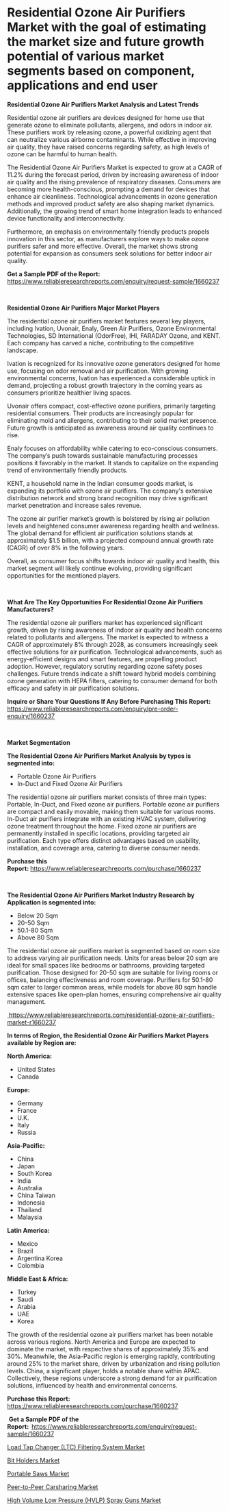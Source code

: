 <p><h1>Residential Ozone Air Purifiers Market with the goal of estimating the market size and future growth potential of various market segments based on component, applications and end user</h1></p><p><strong>Residential Ozone Air Purifiers Market Analysis and Latest Trends</strong></p>
<p><p>Residential ozone air purifiers are devices designed for home use that generate ozone to eliminate pollutants, allergens, and odors in indoor air. These purifiers work by releasing ozone, a powerful oxidizing agent that can neutralize various airborne contaminants. While effective in improving air quality, they have raised concerns regarding safety, as high levels of ozone can be harmful to human health.</p><p>The Residential Ozone Air Purifiers Market is expected to grow at a CAGR of 11.2% during the forecast period, driven by increasing awareness of indoor air quality and the rising prevalence of respiratory diseases. Consumers are becoming more health-conscious, prompting a demand for devices that enhance air cleanliness. Technological advancements in ozone generation methods and improved product safety are also shaping market dynamics. Additionally, the growing trend of smart home integration leads to enhanced device functionality and interconnectivity. </p><p>Furthermore, an emphasis on environmentally friendly products propels innovation in this sector, as manufacturers explore ways to make ozone purifiers safer and more effective. Overall, the market shows strong potential for expansion as consumers seek solutions for better indoor air quality.</p></p>
<p><strong>Get a Sample PDF of the Report:&nbsp;</strong> <a href="https://www.reliableresearchreports.com/enquiry/request-sample/1660237?utm_campaign=24&utm_medium=2&utm_source=Github&utm_content=ia&utm_term=26102024&utm_id=residential-ozone-air-purifiers">https://www.reliableresearchreports.com/enquiry/request-sample/1660237</a></p>
<p>&nbsp;</p>
<p><strong>Residential Ozone Air Purifiers Major Market Players</strong></p>
<p><p>The residential ozone air purifiers market features several key players, including Ivation, Uvonair, Enaly, Green Air Purifiers, Ozone Environmental Technologies, SD International (OdorFree), IHI, FARADAY Ozone, and KENT. Each company has carved a niche, contributing to the competitive landscape.</p><p>Ivation is recognized for its innovative ozone generators designed for home use, focusing on odor removal and air purification. With growing environmental concerns, Ivation has experienced a considerable uptick in demand, projecting a robust growth trajectory in the coming years as consumers prioritize healthier living spaces.</p><p>Uvonair offers compact, cost-effective ozone purifiers, primarily targeting residential consumers. Their products are increasingly popular for eliminating mold and allergens, contributing to their solid market presence. Future growth is anticipated as awareness around air quality continues to rise.</p><p>Enaly focuses on affordability while catering to eco-conscious consumers. The company’s push towards sustainable manufacturing processes positions it favorably in the market. It stands to capitalize on the expanding trend of environmentally friendly products.</p><p>KENT, a household name in the Indian consumer goods market, is expanding its portfolio with ozone air purifiers. The company's extensive distribution network and strong brand recognition may drive significant market penetration and increase sales revenue.</p><p>The ozone air purifier market’s growth is bolstered by rising air pollution levels and heightened consumer awareness regarding health and wellness. The global demand for efficient air purification solutions stands at approximately $1.5 billion, with a projected compound annual growth rate (CAGR) of over 8% in the following years.</p><p>Overall, as consumer focus shifts towards indoor air quality and health, this market segment will likely continue evolving, providing significant opportunities for the mentioned players.</p></p>
<p>&nbsp;</p>
<p><strong>What Are The Key Opportunities For Residential Ozone Air Purifiers Manufacturers?</strong></p>
<p><p>The residential ozone air purifiers market has experienced significant growth, driven by rising awareness of indoor air quality and health concerns related to pollutants and allergens. The market is expected to witness a CAGR of approximately 8% through 2028, as consumers increasingly seek effective solutions for air purification. Technological advancements, such as energy-efficient designs and smart features, are propelling product adoption. However, regulatory scrutiny regarding ozone safety poses challenges. Future trends indicate a shift toward hybrid models combining ozone generation with HEPA filters, catering to consumer demand for both efficacy and safety in air purification solutions.</p></p>
<p><strong>Inquire or Share Your Questions If Any Before Purchasing This Report:</strong> <a href="https://www.reliableresearchreports.com/enquiry/pre-order-enquiry/1660237?utm_campaign=24&utm_medium=2&utm_source=Github&utm_content=ia&utm_term=26102024&utm_id=residential-ozone-air-purifiers">https://www.reliableresearchreports.com/enquiry/pre-order-enquiry/1660237</a></p>
<p>&nbsp;</p>
<p><strong>Market Segmentation</strong></p>
<p><strong>The Residential Ozone Air Purifiers Market Analysis by types is segmented into:</strong></p>
<p><ul><li>Portable Ozone Air Purifiers</li><li>In-Duct and Fixed Ozone Air Purifiers</li></ul></p>
<p><p>The residential ozone air purifiers market consists of three main types: Portable, In-Duct, and Fixed ozone air purifiers. Portable ozone air purifiers are compact and easily movable, making them suitable for various rooms. In-Duct air purifiers integrate with an existing HVAC system, delivering ozone treatment throughout the home. Fixed ozone air purifiers are permanently installed in specific locations, providing targeted air purification. Each type offers distinct advantages based on usability, installation, and coverage area, catering to diverse consumer needs.</p></p>
<p><strong>Purchase this Report:&nbsp;</strong><a href="https://www.reliableresearchreports.com/purchase/1660237?utm_campaign=24&utm_medium=2&utm_source=Github&utm_content=ia&utm_term=26102024&utm_id=residential-ozone-air-purifiers">https://www.reliableresearchreports.com/purchase/1660237</a></p>
<p>&nbsp;</p>
<p><strong>The Residential Ozone Air Purifiers Market Industry Research by Application is segmented into:</strong></p>
<p><ul><li>Below 20 Sqm</li><li>20-50 Sqm</li><li>50.1-80 Sqm</li><li>Above 80 Sqm</li></ul></p>
<p><p>The residential ozone air purifiers market is segmented based on room size to address varying air purification needs. Units for areas below 20 sqm are ideal for small spaces like bedrooms or bathrooms, providing targeted purification. Those designed for 20-50 sqm are suitable for living rooms or offices, balancing effectiveness and room coverage. Purifiers for 50.1-80 sqm cater to larger common areas, while models for above 80 sqm handle extensive spaces like open-plan homes, ensuring comprehensive air quality management.</p></p>
<p><a href="https://www.reliableresearchreports.com/residential-ozone-air-purifiers-market-r1660237?utm_campaign=24&utm_medium=2&utm_source=Github&utm_content=ia&utm_term=26102024&utm_id=residential-ozone-air-purifiers">&nbsp;https://www.reliableresearchreports.com/residential-ozone-air-purifiers-market-r1660237</a></p>
<p><strong>In terms of Region, the Residential Ozone Air Purifiers Market Players available by Region are:</strong></p>
<p>
    <p> <strong> North America: </strong>
        <ul>
            <li>United States</li>
            <li>Canada</li>
        </ul>
        </p> 
    <p> <strong> Europe: </strong>
        <ul>
            <li>Germany</li>
            <li>France</li>
            <li>U.K.</li>
            <li>Italy</li>
            <li>Russia</li>
        </ul>
        </p> 
    <p> <strong> Asia-Pacific: </strong>
        <ul>
            <li>China</li>
            <li>Japan</li>
            <li>South Korea</li>
            <li>India</li>
            <li>Australia</li>
            <li>China Taiwan</li>
            <li>Indonesia</li>
            <li>Thailand</li>
            <li>Malaysia</li>
        </ul>
        </p> 
    <p> <strong> Latin America: </strong>
        <ul>
            <li>Mexico</li>
            <li>Brazil</li>
            <li>Argentina Korea</li>
            <li>Colombia</li>
        </ul>
        </p> 
    <p> <strong> Middle East & Africa: </strong>
        <ul>
            <li>Turkey</li>
            <li>Saudi</li>
            <li>Arabia</li>
            <li>UAE</li>
            <li>Korea</li>
        </ul>
    </p>
    </p>
<p><p>The growth of the residential ozone air purifiers market has been notable across various regions. North America and Europe are expected to dominate the market, with respective shares of approximately 35% and 30%. Meanwhile, the Asia-Pacific region is emerging rapidly, contributing around 25% to the market share, driven by urbanization and rising pollution levels. China, a significant player, holds a notable share within APAC. Collectively, these regions underscore a strong demand for air purification solutions, influenced by health and environmental concerns.</p></p>
<p><strong>Purchase this Report: </strong><a href="https://www.reliableresearchreports.com/purchase/1660237?utm_campaign=24&utm_medium=2&utm_source=Github&utm_content=ia&utm_term=26102024&utm_id=residential-ozone-air-purifiers">https://www.reliableresearchreports.com/purchase/1660237</a></p>
<p>&nbsp;<strong>Get a Sample PDF of the Report:&nbsp;&nbsp;</strong><a href="https://www.reliableresearchreports.com/enquiry/request-sample/1660237?utm_campaign=24&utm_medium=2&utm_source=Github&utm_content=ia&utm_term=26102024&utm_id=residential-ozone-air-purifiers">https://www.reliableresearchreports.com/enquiry/request-sample/1660237</a></p>
<p><strong></strong></p>
<p><p><a href="https://www.linkedin.com/pulse/load-tap-changer-ltc-filtering-system-market-opportunities-uvtxe?utm_campaign=24&utm_medium=2&utm_source=Github&utm_content=ia&utm_term=26102024&utm_id=residential-ozone-air-purifiers">Load Tap Changer (LTC) Filtering System Market</a></p><p><a href="https://issuu.com/reportprime-2/docs/bit-holders-market-size-2030.pptx_606d0dad652224?utm_campaign=24&utm_medium=2&utm_source=Github&utm_content=ia&utm_term=26102024&utm_id=residential-ozone-air-purifiers">Bit Holders Market</a></p><p><a href="https://issuu.com/reportprime-2/docs/portable-saws-market-size-2030.pptx_c033e7e7a52ef6?utm_campaign=24&utm_medium=2&utm_source=Github&utm_content=ia&utm_term=26102024&utm_id=residential-ozone-air-purifiers">Portable Saws Market</a></p><p><a href="https://github.com/inouyeaowaugh3/Market-Research-Report-List-1/blob/main/peer-to-peer-carsharing-market.md?utm_campaign=24&utm_medium=2&utm_source=Github&utm_content=ia&utm_term=26102024&utm_id=residential-ozone-air-purifiers">Peer-to-Peer Carsharing Market</a></p><p><a href="https://www.linkedin.com/pulse/high-volume-low-pressure-hvlp-spray-guns-market-size-share-analysis-rmtue?utm_campaign=24&utm_medium=2&utm_source=Github&utm_content=ia&utm_term=26102024&utm_id=residential-ozone-air-purifiers">High Volume Low Pressure (HVLP) Spray Guns Market</a></p></p>